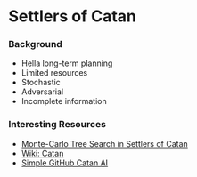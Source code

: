 # Settlers of Catan

### Background
* Hella long-term planning
* Limited resources
* Stochastic
* Adversarial
* Incomplete information


### Interesting Resources
* [Monte-Carlo Tree Search in Settlers of Catan](https://ilk.uvt.nl/icga/acg12/proceedings/Contribution100.pdf)
* [Wiki: Catan](https://en.wikipedia.org/wiki/Catan)
* [Simple GitHub Catan AI](https://github.com/nicholasyager/catan-ai)
